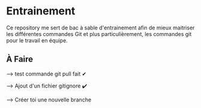 # Entrainement

Ce repository me sert de bac à sable d'entrainement afin de mieux maitriser les différentes commandes Git et plus particulièrement, les commandes git pour le travail en équipe.

## À Faire

--> test commande git pull fait ✔

--> Ajout d'un fichier gitignore ✔️

--> Créer toi une nouvelle branche
